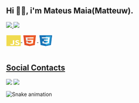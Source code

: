 ## Hi 🙌🏾, i'm Mateus Maia(Matteuw).

 <div>
   <a href="https://github.com/Matteuw">
   <img height="180em" src="https://github-readme-stats.vercel.app/api?username=Matteuw&show_icons=true&theme=radical&include_all_commits=true&count_private=true"/>
   <img height="180em" src="https://github-readme-stats.vercel.app/api/top-langs/?username=Matteuw&layout=compact&langs_count=6&theme=radical"/>

</div>
<div style="display: inline_block"><br>
  <img align="center" alt="Js" height="30" width="40" src="https://raw.githubusercontent.com/devicons/devicon/master/icons/javascript/javascript-plain.svg">
  <img align="center" alt="HTML" height="30" width="40" src="https://raw.githubusercontent.com/devicons/devicon/master/icons/html5/html5-original.svg">
  <img align="center" alt="CSS" height="30" width="40" src="https://raw.githubusercontent.com/devicons/devicon/master/icons/css3/css3-original.svg">
</div>
 
 <br>
 
  ## Social Contacts
 
<div> 
  <a href = "mateusmaia212@hotmail.com"><img src="https://img.shields.io/badge/-Email-%23333?style=for-the-badge&logo=Email&logoColor=white" target="_blank"></a>
  <a href="https://www.linkedin.com/in/mateus-maia-226655222" target="_blank"><img src="https://img.shields.io/badge/-LinkedIn-%230077B5?style=for-the-badge&logo=linkedin&logoColor=white" target="_blank"></a> 
 
  ![Snake animation](https://github.com/Matteuw/Matteuw/blob/output/github-contribution-grid-snake.svg)

</div>
